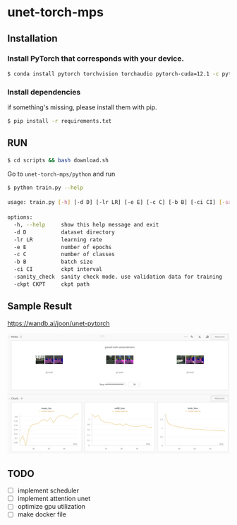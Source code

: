 # unet-torch-mps

## Installation
### Install PyTorch that corresponds with your device.
```bash
$ conda install pytorch torchvision torchaudio pytorch-cuda=12.1 -c pytorch -c nvidia
```
### Install dependencies
if something's missing, please install them with pip.
```bash
$ pip install -r requirements.txt
```

## RUN
```bash
$ cd scripts && bash download.sh
```
Go to ```unet-torch-mps/python``` and run

```bash
$ python train.py --help

usage: train.py [-h] [-d D] [-lr LR] [-e E] [-c C] [-b B] [-ci CI] [-sanity_check] [-ckpt CKPT]

options:
  -h, --help     show this help message and exit
  -d D           dataset directory
  -lr LR         learning rate
  -e E           number of epochs
  -c C           number of classes
  -b B           batch size
  -ci CI         ckpt interval
  -sanity_check  sanity check mode. use validation data for training
  -ckpt CKPT     ckpt path
```

## Sample Result
https://wandb.ai/joon/unet-pytorch

![image](assets/wandb.png)


## TODO
- [ ] implement scheduler
- [ ] implement attention unet
- [ ] optimize gpu utilization
- [ ] make docker file
